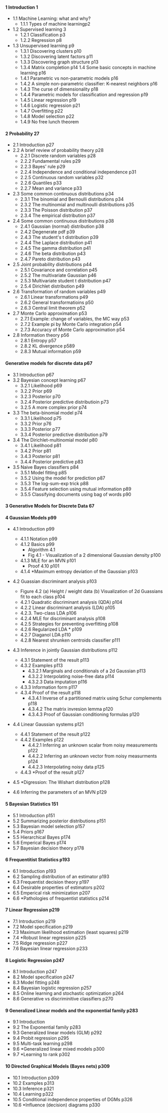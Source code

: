 #### 1 Introduction 1
- 1.1 Machine Learning: what and why?
  - 1.1.1 Types of machine learningp2
- 1.2 Supervised learning 3
  - 1.2.1 Classification p3
  - 1.2.2 Regression p8
- 1.3 Unsupervised learning p9
  - 1.3.1 Discovering clusters p10
  - 1.3.2 Discovering latent factors p11
  - 1.3.3 Discovering graph structure p13
  - 1.3.4 Matrix completion p14
1.4 Some basic concepts in machine learning p16
  - 1.4.1 Parametric vs non-parametric models p16
  - 1.4.2 A simple non-parametric classifier: K-nearest neighbors p16
  - 1.4.3 The curse of dimensionality p18
  - 1.4.4 Parametric models for classification and regression p19
  - 1.4.5 Linear regression p19
  - 1.4.6 Logistic regression p21
  - 1.4.7 Overfitting p22
  - 1.4.8 Model selection p22
  - 1.4.9 No free lunch theorem 

#### 2 Probability 27
- 2.1 Introduction p27
- 2.2 A brief review of probability theory p28
  - 2.2.1 Discrete random variables p28
  - 2.2.2 Fundamental rules p29
  - 2.2.3 Bayes' rule p29
  - 2.2.4 Independence and conditional independence p31
  - 2.2.5 Continuous random variables p32
  - 2.2.6 Quantiles p33
  - 2.2.7 Mean and variance p33
- 2.3 Some common continuous distributions p34
  - 2.3.1 The binomial and Bernoulli distributions p34
  - 2.3.2 The multinomial and multinoulli distributions p35
  - 2.3.3 The Poisson distribution p37
  - 2.3.4 The empirical distribution p37
- 2.4 Some common continuous distributions p38
  - 2.4.1 Gaussian (normal) distribution p38
  - 2.4.2 Degenerate pdf p39
  - 2.4.3 The student's t distribution p39
  - 2.4.4 The Laplace distribution p41
  - 2.4.5 The gamma distribution p41
  - 2.4.6 The beta distribution p43
  - 2.4.7 Pareto distribution p43
- 2.5 Joint probability distributions p44
  - 2.5.1 Covariance and correlation p45
  - 2.5.2 The multivariate Gaussian p46
  - 2.5.3 Multivariate student t distribution p47
  - 2.5.4 Dirichlet distribution p49
- 2.6 Transformation of random variables p49
  - 2.6.1 Linear transformations p49
  - 2.6.2 General transformatioins p50
  - 2.6.3 Central limit theorem p52
- 2.7 Monte Carlo approximation p53
  - 2.7.1 Example: change of variables, the MC way p53
  - 2.7.2 Example pi by Monte Carlo integration p54
  - 2.7.3 Accuracy of Monte Carlo approximation p54
- 2.8 Information theory p56
  - 2.8.1 Entropy p57
  - 2.8.2 KL divergence p589
  - 2.8.3 Mutual information p59

#### Generative models for discrete data p67
- 3.1 Introduction p67
- 3.2 Bayesian concept learning p67
  - 3.2.1 Likelihood p69
  - 3.2.2 Prior p69
  - 3.2.3 Posterior p70
  - 3.2.4 Posterior predictive distributioin p73
  - 3.2.5 A more complex prior p74
- 3.3 The beta-binomial model p74
  - 3.3.1 Likelihood p75
  - 3.3.2 Prior p76
  - 3.3.3 Posterior p77
  - 3.3.4 Posterior predictive distribution p79
- 3.4 The Dirichlet-multinomial model p80
  - 3.4.1 Likelihood p81
  - 3.4.2 Prior p81
  - 3.4.3 Posterior p81
  - 3.4.4 Posterior predictive p83
- 3.5 Naive Bayes classifiers p84
  - 3.5.1 Model fitting p85
  - 3.5.2 Using the model for prediction p87
  - 3.5.3 The log-sum-exp trick p88
  - 3.5.4 Feature selection using mutual information p89
  - 3.5.5 Classifying documents using bag of words p90


#### 3 Generative Models for Discrete Data 67

#### 4 Gaussian Models p99
- 4.1 Introduction p99
  - 4.1.1 Notation p99
  - 4.1.2 Basics p99
    - Algorithm 4.1
    - Fig 4.1 - Visualization of a 2 dimensional Gaussian 
  density p100
  - 4.1.3 MLE for an MVN p101
    - Proof 4.10 p101
  - 4.1.4 *Maximum entropy deviation of the Gaussian p103
- 4.2 Guassian discriminant analysis p103
  - Figure 4.2 (a) Height / weight data (b) Visualization of 2d Guassians fit to each class p104
  - 4.2.1 Quadratic discriminant analysis (QDA) p104
  - 4.2.2 Linear discriminant analysis (LDA) p105
  - 4.2.3. Two-class LDA p106
  - 4.2.4 MLE for discriminant analysis p108
  - 4.2.5 Strategies for preventing overfitting p108
  - 4.2.6 Regularized LDA * p109
  - 4.2.7 Diaganol LDA p110
  - 4.2.8 Nearest shrunken centroids classifier p111
- 4.3 Inference in jointly Gaussian distributions p112
  - 4.3.1 Statement of the result p113
  - 4.3.2 Examples p113
    - 4.3.2.1 Marginals and conditionals of a 2d Gaussian p113
    - 4.3.2.2 Interpolating noise-free data p114
    - 4.3.2.3 Data imputation p116
  - 4.3.3 Information form p117
  - 4.3.4 Proof of the result p118
    - 4.3.4.1 Inverse of a partitioned matrix using Schur complements p118
    - 4.3.4.2 The matrix invresion lemma p120
    - 4.3.4.3 Proof of Gaussian conditioning formulas p120
- 4.4 Linear Gaussian systems p121
  - 4.4.1 Statement of the result p122
  - 4.4.2 Examples p122
    - 4.4.2.1 Inferring an unknown scalar from noisy measurements p122
    - 4.4.2.2 Inferring an unknown vector from noisy measurments p124
    - 4.4.2.3 Interpolating noisy data p125
  - 4.4.3 *Proof of the result p127

- 4.5 *Digression: The Wishart distribution p128
- 4.6 Inferring the parameters of an MVN p129

#### 5 Bayesian Statistics 151
- 5.1 Introduction p151
- 5.2 Summarizing posterior distributions p151
- 5.3 Bayesian model selection p157
- 5.4 Priors p167
- 5.5 Hierarchical Bayes p174
- 5.6 Emperical Bayes p174
- 5.7 Bayesian decision theory p178

#### 6 Frequentitist Statistics p193
- 6.1 Introduction p193
- 6.2 Sampling distribution of an estimator p193
- 6.3 Frequentist decision theory p197
- 6.4 Desirable properties of estimators p202
- 6.5 Emperical risk minimization p207
- 6.6 *Pathologies of frequentist statistics p214

#### 7 Linear Regression p219
- 7.1 Introduction p219
- 7.2 Model specification p219
- 7.3 Maximum likelihood estimation (least squares) p219
- 7.4 *Robust linear regression p225
- 7.5 Ridge regression p227
- 7.6 Bayesian linear regression p233

#### 8 Logistic Regression p247
- 8.1 Introduction p247
- 8.2 Model specification p247
- 8.3 Model fitting p248
- 8.4 Bayesian logistic regression p257
- 8.5 Online learning and stochastic optimization p264
- 8.6 Generative vs discriminitive classifiers p270

#### 9 Generalized Linear models and the exponential family p283
- 9.1 Introduction 
- 9.2 The Exponential family p283
- 9.3 Generalized linear models (GLM) p292
- 9.4 Probit regression p295
- 9.5 Multi-task learning p298
- 9.6 *Generalized linear mixed models p300
- 9.7 *Learning to rank p302


#### 10 Directed Graphical Models (Bayes nets) p309
- 10.1 Introduction p309
- 10.2 Examples p313
- 10.3 Inference p321
- 10.4 Learning p322
- 10.5 Conditional independence properties of DGMs p326
- 10.6 *Influence (decision) diagrams p330